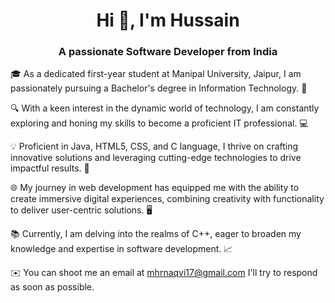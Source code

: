 <h1 align="center">Hi 👋, I'm Hussain</h1>
<h3 align="center">A passionate Software Developer from India</h3>

🎓 As a dedicated first-year student at Manipal University, Jaipur, I am passionately pursuing a Bachelor's degree in Information Technology. 🚀 

🔍 With a keen interest in the dynamic world of technology, I am constantly exploring and honing my skills to become a proficient IT professional. 💻 

💡 Proficient in Java, HTML5, CSS, and C language, I thrive on crafting innovative solutions and leveraging cutting-edge technologies to drive impactful results. 💼 

🌐 My journey in web development has equipped me with the ability to create immersive digital experiences, combining creativity with functionality to deliver user-centric solutions. 🖥️ 

📚 Currently, I am delving into the realms of C++, eager to broaden my knowledge and expertise in software development. 📈 

✉️ You can shoot me an email at mhrnaqvi17@gmail.com I'll try to respond as soon as possible.
